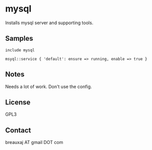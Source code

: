 mysql
=====

Installs mysql server and supporting tools.

Samples
-------
```
include mysql
```
```
msyql::service { 'default': ensure => running, enable => true }
```

Notes
-----

Needs a lot of work. Don't use the config.

License
-------
GPL3

Contact
-------
breauxaj AT gmail DOT com
